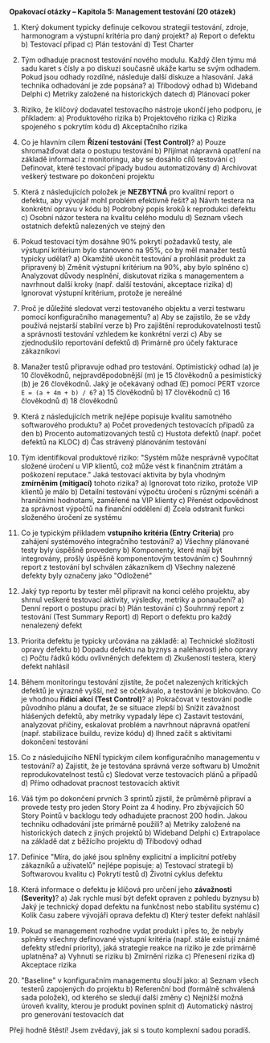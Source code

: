 **Opakovací otázky – Kapitola 5: Management testování (20 otázek)**

1.  Který dokument typicky definuje celkovou strategii testování, zdroje, harmonogram a výstupní kritéria pro daný projekt?
    a) Report o defektu
    b) Testovací případ
    c) Plán testování
    d) Test Charter

2.  Tým odhaduje pracnost testování nového modulu. Každý člen týmu má sadu karet s čísly a po diskuzi současně ukáže kartu se svým odhadem. Pokud jsou odhady rozdílné, následuje další diskuze a hlasování. Jaká technika odhadování je zde popsána?
    a) Tříbodový odhad
    b) Wideband Delphi
    c) Metriky založené na historických datech
    d) Plánovací poker

3.  Riziko, že klíčový dodavatel testovacího nástroje ukončí jeho podporu, je příkladem:
    a) Produktového rizika
    b) Projektového rizika
    c) Rizika spojeného s pokrytím kódu
    d) Akceptačního rizika

4.  Co je hlavním cílem **Řízení testování (Test Control)**?
    a) Pouze shromažďovat data o postupu testování
    b) Přijímat nápravná opatření na základě informací z monitoringu, aby se dosáhlo cílů testování
    c) Definovat, které testovací případy budou automatizovány
    d) Archivovat veškerý testware po dokončení projektu

5.  Která z následujících položek je **NEZBYTNÁ** pro kvalitní report o defektu, aby vývojář mohl problém efektivně řešit?
    a) Návrh testera na konkrétní opravu v kódu
    b) Podrobný popis kroků k reprodukci defektu
    c) Osobní názor testera na kvalitu celého modulu
    d) Seznam všech ostatních defektů nalezených ve stejný den

6.  Pokud testovací tým dosáhne 90% pokrytí požadavků testy, ale výstupní kritérium bylo stanoveno na 95%, co by měl manažer testů typicky udělat?
    a) Okamžitě ukončit testování a prohlásit produkt za připravený
    b) Změnit výstupní kritérium na 90%, aby bylo splněno
    c) Analyzovat důvody nesplnění, diskutovat rizika s managementem a navrhnout další kroky (např. další testování, akceptace rizika)
    d) Ignorovat výstupní kritérium, protože je nereálné

7.  Proč je důležité sledovat verzi testovaného objektu a verzi testwaru pomocí konfiguračního managementu?
    a) Aby se zajistilo, že se vždy používá nejstarší stabilní verze
    b) Pro zajištění reprodukovatelnosti testů a správnosti testování vzhledem ke konkrétní verzi
    c) Aby se zjednodušilo reportování defektů
    d) Primárně pro účely fakturace zákazníkovi

8.  Manažer testů připravuje odhad pro testování. Optimistický odhad (a) je 10 člověkodnů, nejpravděpodobnější (m) je 15 člověkodnů a pesimistický (b) je 26 člověkodnů. Jaký je očekávaný odhad (E) pomocí PERT vzorce `E = (a + 4m + b) / 6`?
    a) 15 člověkodnů
    b) 17 člověkodnů
    c) 16 člověkodnů
    d) 18 člověkodnů

9.  Která z následujících metrik nejlépe popisuje kvalitu samotného softwarového produktu?
    a) Počet provedených testovacích případů za den
    b) Procento automatizovaných testů
    c) Hustota defektů (např. počet defektů na KLOC)
    d) Čas strávený plánováním testování

10. Tým identifikoval produktové riziko: "Systém může nesprávně vypočítat složené úročení u VIP klientů, což může vést k finančním ztrátám a poškození reputace." Jaká testovací aktivita by byla vhodným **zmírněním (mitigací)** tohoto rizika?
    a) Ignorovat toto riziko, protože VIP klientů je málo
    b) Detailní testování výpočtu úročení s různými scénáři a hraničními hodnotami, zaměřené na VIP klienty
    c) Přenést odpovědnost za správnost výpočtů na finanční oddělení
    d) Zcela odstranit funkci složeného úročení ze systému

11. Co je typickým příkladem **vstupního kritéria (Entry Criteria)** pro zahájení systémového integračního testování?
    a) Všechny plánované testy byly úspěšně provedeny
    b) Komponenty, které mají být integrovány, prošly úspěšně komponentovým testováním
    c) Souhrnný report z testování byl schválen zákazníkem
    d) Všechny nalezené defekty byly označeny jako "Odložené"

12. Jaký typ reportu by tester měl připravit na konci celého projektu, aby shrnul veškeré testovací aktivity, výsledky, metriky a ponaučení?
    a) Denní report o postupu prací
    b) Plán testování
    c) Souhrnný report z testování (Test Summary Report)
    d) Report o defektu pro každý nenalezený defekt

13. Priorita defektu je typicky určována na základě:
    a) Technické složitosti opravy defektu
    b) Dopadu defektu na byznys a naléhavosti jeho opravy
    c) Počtu řádků kódu ovlivněných defektem
    d) Zkušeností testera, který defekt nahlásil

14. Během monitoringu testování zjistíte, že počet nalezených kritických defektů je výrazně vyšší, než se očekávalo, a testování je blokováno. Co je vhodnou **řídicí akcí (Test Control)**?
    a) Pokračovat v testování podle původního plánu a doufat, že se situace zlepší
    b) Snížit závažnost hlášených defektů, aby metriky vypadaly lépe
    c) Zastavit testování, analyzovat příčiny, eskalovat problém a navrhnout nápravná opatření (např. stabilizace buildu, revize kódu)
    d) Ihned začít s aktivitami dokončení testování

15. Co z následujícího NENÍ typickým cílem konfiguračního managementu v testování?
    a) Zajistit, že je testována správná verze softwaru
    b) Umožnit reprodukovatelnost testů
    c) Sledovat verze testovacích plánů a případů
    d) Přímo odhadovat pracnost testovacích aktivit

16. Váš tým po dokončení prvních 3 sprintů zjistil, že průměrně připraví a provede testy pro jeden Story Point za 4 hodiny. Pro zbývajících 50 Story Pointů v backlogu tedy odhadujete pracnost 200 hodin. Jakou techniku odhadování jste primárně použili?
    a) Metriky založené na historických datech z jiných projektů
    b) Wideband Delphi
    c) Extrapolace na základě dat z běžícího projektu
    d) Tříbodový odhad

17. Definice "Míra, do jaké jsou splněny explicitní a implicitní potřeby zákazníků a uživatelů" nejlépe popisuje:
    a) Testovací strategii
    b) Softwarovou kvalitu
    c) Pokrytí testů
    d) Životní cyklus defektu

18. Která informace o defektu je klíčová pro určení jeho **závažnosti (Severity)**?
    a) Jak rychle musí být defekt opraven z pohledu byznysu
    b) Jaký je technický dopad defektu na funkčnost nebo stabilitu systému
    c) Kolik času zabere vývojáři oprava defektu
    d) Který tester defekt nahlásil

19. Pokud se management rozhodne vydat produkt i přes to, že nebyly splněny všechny definované výstupní kritéria (např. stále existují známé defekty střední priority), jaká strategie reakce na riziko je zde primárně uplatněna?
    a) Vyhnutí se riziku
    b) Zmírnění rizika
    c) Přenesení rizika
    d) Akceptace rizika

20. "Baseline" v konfiguračním managementu slouží jako:
    a) Seznam všech testerů zapojených do projektu
    b) Referenční bod (formálně schválená sada položek), od kterého se sledují další změny
    c) Nejnižší možná úroveň kvality, kterou je produkt povinen splnit
    d) Automatický nástroj pro generování testovacích dat

Přeji hodně štěstí! Jsem zvědavý, jak si s touto komplexní sadou poradíš.

